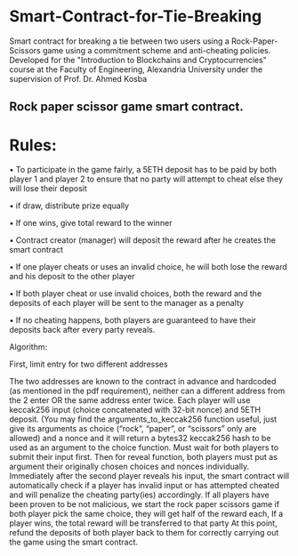 # Smart-Contract-for-Tie-Breaking

Smart contract for breaking a tie between two users using a Rock-Paper-Scissors game using a commitment scheme and anti-cheating policies.
Developed for the "Introduction to Blockchains and Cryptocurrencies" course at the Faculty of Engineering, Alexandria University under the supervision of Prof. Dr. Ahmed Kosba

## Rock paper scissor game smart contract.
# Rules:

•	To participate in the game fairly, a 5ETH deposit has to be paid by both player 1 and player 2 to ensure that no party will attempt to cheat else they will lose their deposit

•	if draw,  distribute prize equally

•	If one wins, give total reward to the winner

•	Contract creator (manager) will deposit the reward after he creates the smart contract

•	If one player cheats or uses an invalid choice, he will both lose the reward and his deposit to the other player

•	If both player cheat or use invalid choices, both the reward and the deposits of each player will be sent to the manager as a penalty

•	If no cheating happens, both players are guaranteed to have their deposits back after every party reveals.

Algorithm:

First, limit entry for two different addresses

The two addresses are known to the contract in advance and hardcoded (as mentioned in the pdf requirement), neither can a different address from the 2 enter OR the same address enter twice.
Each player will use keccak256 input (choice concatenated with 32-bit nonce) and 5ETH deposit.
(You may find the arguments_to_keccak256 function useful, just give its arguments as choice (“rock”, “paper”, or “scissors” only are allowed) and a nonce and it will return a bytes32 keccak256 hash to be used as an argument to the choice function.
Must wait for both players to submit their input first.
Then for reveal function, both players must put as argument their originally chosen choices and nonces individually.
Immediately after the second player reveals his input, the smart contract will automatically check if a player has invalid input or has attempted cheated and will penalize the cheating party(ies) accordingly.
If all players have been proven to be not malicious, we start the rock paper scissors game
if both player pick the same choice, they will get half of the reward each,
If a player wins, the total reward will be transferred to that party
At this point, refund the deposits of both player back to them for correctly carrying out the game using the smart contract.
